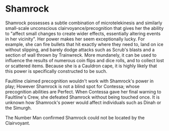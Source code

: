 # Shamrock
Shamrock possesses a subtle combination of microtelekinesis and similarly small-scale unconscious clairvoyance/precognition that gives her the ability to "affect small changes to create wider effects, essentially altering events in her vicinity". Her power makes her seem exceptionally lucky. For example, she can fire bullets that hit exactly where they need to, land on ice without slipping, and barely dodge attacks such as Scrub's blasts and a section of wall thrown by Trainwreck. More mundanely, it can be used to influence the results of numerous coin flips and dice rolls, and to collect lost or scattered items. Because she is a Cauldron cape, it is highly likely that this power is specifically constructed to be such.

Faultline claimed precognition wouldn't work with Shamrock's power in play; However Shamrock is not a blind spot for Contessa; whose precognition abilities are Perfect. When Contessa gave her final warning to Faultline's Crew, she defeated Shamrock without being touched once. It is unknown how Shamrock's power would affect individuals such as Dinah or the Simurgh.

The Number Man confirmed Shamrock could not be located by the Clairvoyant.
